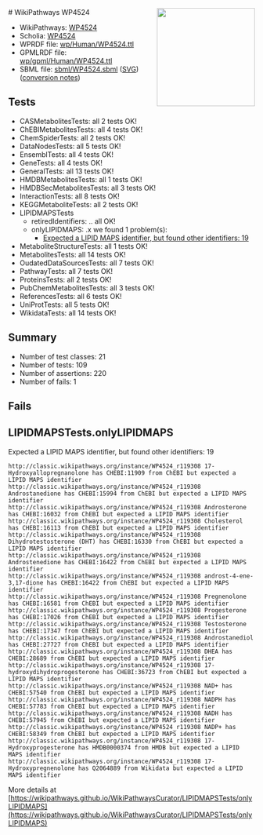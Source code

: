 <img style="float: right; width: 200px" src="../logo.png" />
# WikiPathways WP4524

* WikiPathways: [WP4524](https://identifiers.org/wikipathways:WP4524)
* Scholia: [WP4524](https://scholia.toolforge.org/wikipathways/WP4524)
* WPRDF file: [wp/Human/WP4524.ttl](../wp/Human/WP4524.ttl)
* GPMLRDF file: [wp/gpml/Human/WP4524.ttl](../wp/gpml/Human/WP4524.ttl)
* SBML file: [sbml/WP4524.sbml](../sbml/WP4524.sbml) ([SVG](../sbml/WP4524.svg)) ([conversion notes](../sbml/WP4524.txt))

## Tests
* CASMetabolitesTests: all 2 tests OK!
* ChEBIMetabolitesTests: all 4 tests OK!
* ChemSpiderTests: all 2 tests OK!
* DataNodesTests: all 5 tests OK!
* EnsemblTests: all 4 tests OK!
* GeneTests: all 4 tests OK!
* GeneralTests: all 13 tests OK!
* HMDBMetabolitesTests: all 1 tests OK!
* HMDBSecMetabolitesTests: all 3 tests OK!
* InteractionTests: all 8 tests OK!
* KEGGMetaboliteTests: all 2 tests OK!
* LIPIDMAPSTests
    * retiredIdentifiers: .. all OK!
    * onlyLIPIDMAPS: .x we found 1 problem(s):
        * [Expected a LIPID MAPS identifier, but found other identifiers: 19](#d0bfb681)
* MetaboliteStructureTests: all 1 tests OK!
* MetabolitesTests: all 14 tests OK!
* OudatedDataSourcesTests: all 7 tests OK!
* PathwayTests: all 7 tests OK!
* ProteinsTests: all 2 tests OK!
* PubChemMetabolitesTests: all 3 tests OK!
* ReferencesTests: all 6 tests OK!
* UniProtTests: all 5 tests OK!
* WikidataTests: all 14 tests OK!


## Summary

* Number of test classes: 21
* Number of tests: 109
* Number of assertions: 220
* Number of fails: 1

## Fails

<a name="d0bfb681" />

## LIPIDMAPSTests.onlyLIPIDMAPS

Expected a LIPID MAPS identifier, but found other identifiers: 19
```
http://classic.wikipathways.org/instance/WP4524_r119308 17-Hydroxyallopregnanolone has CHEBI:11909 from ChEBI but expected a LIPID MAPS identifier
http://classic.wikipathways.org/instance/WP4524_r119308 Androstanedione has CHEBI:15994 from ChEBI but expected a LIPID MAPS identifier
http://classic.wikipathways.org/instance/WP4524_r119308 Androsterone has CHEBI:16032 from ChEBI but expected a LIPID MAPS identifier
http://classic.wikipathways.org/instance/WP4524_r119308 Cholesterol has CHEBI:16113 from ChEBI but expected a LIPID MAPS identifier
http://classic.wikipathways.org/instance/WP4524_r119308 Dihydrotestosterone (DHT) has CHEBI:16330 from ChEBI but expected a LIPID MAPS identifier
http://classic.wikipathways.org/instance/WP4524_r119308 Androstenedione has CHEBI:16422 from ChEBI but expected a LIPID MAPS identifier
http://classic.wikipathways.org/instance/WP4524_r119308 androst-4-ene- 3,17-dione has CHEBI:16422 from ChEBI but expected a LIPID MAPS identifier
http://classic.wikipathways.org/instance/WP4524_r119308 Pregnenolone has CHEBI:16581 from ChEBI but expected a LIPID MAPS identifier
http://classic.wikipathways.org/instance/WP4524_r119308 Progesterone has CHEBI:17026 from ChEBI but expected a LIPID MAPS identifier
http://classic.wikipathways.org/instance/WP4524_r119308 Testosterone has CHEBI:17347 from ChEBI but expected a LIPID MAPS identifier
http://classic.wikipathways.org/instance/WP4524_r119308 Androstanediol has CHEBI:27727 from ChEBI but expected a LIPID MAPS identifier
http://classic.wikipathways.org/instance/WP4524_r119308 DHEA has CHEBI:28689 from ChEBI but expected a LIPID MAPS identifier
http://classic.wikipathways.org/instance/WP4524_r119308 17-hydroxydihydroprogesterone has CHEBI:36723 from ChEBI but expected a LIPID MAPS identifier
http://classic.wikipathways.org/instance/WP4524_r119308 NAD+ has CHEBI:57540 from ChEBI but expected a LIPID MAPS identifier
http://classic.wikipathways.org/instance/WP4524_r119308 NADPH has CHEBI:57783 from ChEBI but expected a LIPID MAPS identifier
http://classic.wikipathways.org/instance/WP4524_r119308 NADH has CHEBI:57945 from ChEBI but expected a LIPID MAPS identifier
http://classic.wikipathways.org/instance/WP4524_r119308 NADP+ has CHEBI:58349 from ChEBI but expected a LIPID MAPS identifier
http://classic.wikipathways.org/instance/WP4524_r119308 17-Hydroxyprogesterone has HMDB0000374 from HMDB but expected a LIPID MAPS identifier
http://classic.wikipathways.org/instance/WP4524_r119308 17-Hydroxypregnenolone has Q2064889 from Wikidata but expected a LIPID MAPS identifier
```

More details at [https://wikipathways.github.io/WikiPathwaysCurator/LIPIDMAPSTests/onlyLIPIDMAPS](https://wikipathways.github.io/WikiPathwaysCurator/LIPIDMAPSTests/onlyLIPIDMAPS)

